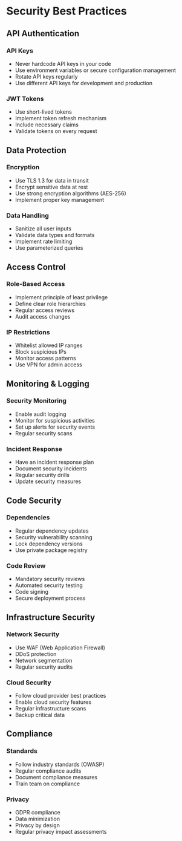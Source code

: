 # Security Best Practices

## API Authentication

### API Keys
- Never hardcode API keys in your code
- Use environment variables or secure configuration management
- Rotate API keys regularly
- Use different API keys for development and production

### JWT Tokens
- Use short-lived tokens
- Implement token refresh mechanism
- Include necessary claims
- Validate tokens on every request

## Data Protection

### Encryption
- Use TLS 1.3 for data in transit
- Encrypt sensitive data at rest
- Use strong encryption algorithms (AES-256)
- Implement proper key management

### Data Handling
- Sanitize all user inputs
- Validate data types and formats
- Implement rate limiting
- Use parameterized queries

## Access Control

### Role-Based Access
- Implement principle of least privilege
- Define clear role hierarchies
- Regular access reviews
- Audit access changes

### IP Restrictions
- Whitelist allowed IP ranges
- Block suspicious IPs
- Monitor access patterns
- Use VPN for admin access

## Monitoring & Logging

### Security Monitoring
- Enable audit logging
- Monitor for suspicious activities
- Set up alerts for security events
- Regular security scans

### Incident Response
- Have an incident response plan
- Document security incidents
- Regular security drills
- Update security measures

## Code Security

### Dependencies
- Regular dependency updates
- Security vulnerability scanning
- Lock dependency versions
- Use private package registry

### Code Review
- Mandatory security reviews
- Automated security testing
- Code signing
- Secure deployment process

## Infrastructure Security

### Network Security
- Use WAF (Web Application Firewall)
- DDoS protection
- Network segmentation
- Regular security audits

### Cloud Security
- Follow cloud provider best practices
- Enable cloud security features
- Regular infrastructure scans
- Backup critical data

## Compliance

### Standards
- Follow industry standards (OWASP)
- Regular compliance audits
- Document compliance measures
- Train team on compliance

### Privacy
- GDPR compliance
- Data minimization
- Privacy by design
- Regular privacy impact assessments
